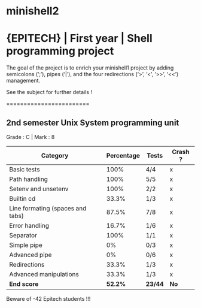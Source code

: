 # minishell2
# {EPITECH} | First year | Shell programming project

The goal of the project is to enrich your minishell1 project by adding semicolons (‘;’), pipes (‘|’), and the four
redirections (‘>’, ‘<’, ‘>>’, ‘<<’) management.

See the subject for further details !

========================

## 2nd semester Unix System programming unit

Grade : C | Mark : 8

| Category                         | Percentage | Tests     | Crash ? |
|----------------------------------|------------|-----------|---------|
| Basic tests                      | 100%       | 4/4       | x       |
| Path handling                    | 100%       | 5/5       | x       |
| Setenv and unsetenv              | 100%       | 2/2       | x       |
| Builtin cd                       | 33.3%      | 1/3       | x       |
| Line formating (spaces and tabs) | 87.5%      | 7/8       | x       |
| Error handling                   | 16.7%      | 1/6       | x       |
| Separator                        | 100%       | 1/1       | x       |
| Simple pipe                      | 0%         | 0/3       | x       |
| Advanced pipe                    | 0%         | 0/6       | x       |
| Redirections                     | 33.3%      | 1/3       | x       |
| Advanced manipulations           | 33.3%      | 1/3       | x       |
| **End score**                    | **52.2%**  | **23/44** | **No**  |

Beware of -42 Epitech students !!!
